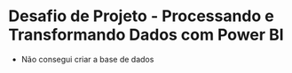 # Desafio de Projeto - Processando e Transformando Dados com Power BI
- Não consegui criar a base de dados
